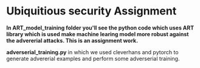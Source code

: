# Ubiquitious security Assignment
**In ART_model_training folder you'll see the python code which uses ART library which is used make machine learing model more robust against the advererial attacks. This is an assignment work.**

**adverserial_training.py** in which we used cleverhans and pytorch to generate advererial examples and perform some adverserial training.

